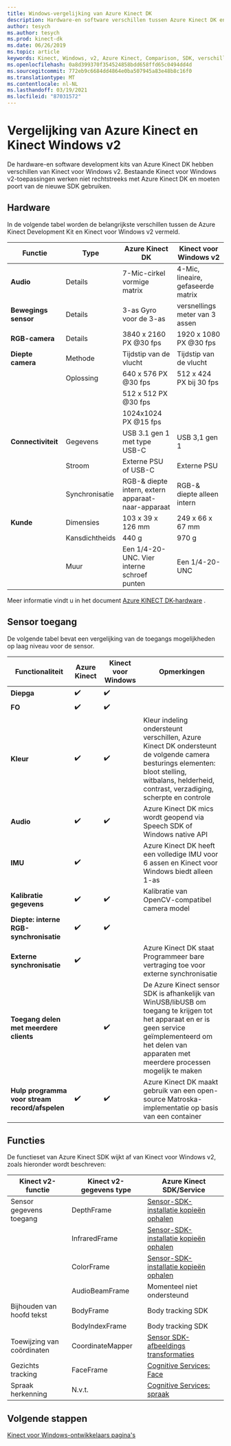```yaml
---
title: Windows-vergelijking van Azure Kinect DK
description: Hardware-en software verschillen tussen Azure Kinect DK en Kinect voor Windows v2
author: tesych
ms.author: tesych
ms.prod: kinect-dk
ms.date: 06/26/2019
ms.topic: article
keywords: Kinect, Windows, v2, Azure Kinect, Comparison, SDK, verschillen, hardware, software
ms.openlocfilehash: 0a8d399370f354524858bdd658ffd65c0494dd4d
ms.sourcegitcommit: 772eb9c6684dd4864e0ba507945a83e48b8c16f0
ms.translationtype: MT
ms.contentlocale: nl-NL
ms.lasthandoff: 03/19/2021
ms.locfileid: "87031572"
---
```

# <a name="azure-kinect-and-kinect-windows-v2-comparison"></a>Vergelijking van Azure Kinect en Kinect Windows v2

De hardware-en software development kits van Azure Kinect DK hebben verschillen van Kinect voor Windows v2. Bestaande Kinect voor Windows v2-toepassingen werken niet rechtstreeks met Azure Kinect DK en moeten poort van de nieuwe SDK gebruiken.  

## <a name="hardware"></a>Hardware

In de volgende tabel worden de belangrijkste verschillen tussen de Azure Kinect Development Kit en Kinect voor Windows v2 vermeld.

| Functie | Type | Azure Kinect DK | Kinect voor Windows v2 |
| ------- | ---- | --------------- | --------------------- |
| **Audio** | Details  | 7-Mic-cirkel vormige matrix | 4-Mic, lineaire, gefaseerde matrix |
| **Bewegings sensor** | Details | 3-as Gyro voor de 3-as | versnellings meter van 3 assen |
| **RGB-camera**    | Details | 3840 x 2160 PX @30 fps | 1920 x 1080 PX @30 fps |
| **Diepte camera**  | Methode   | Tijdstip van de vlucht | Tijdstip van de vlucht |
|                   | Oplossing | 640 x 576 PX @30 fps | 512 x 424 PX bij 30 fps |
|                   |            | 512 x 512 PX @30 fps |                       |
|                   |            | 1024x1024 PX @15 fps |                       |
| **Connectiviteit** | Gegevens | USB 3.1 gen 1 met type USB-C  | USB 3,1 gen 1|
|  | Stroom | Externe PSU of USB-C | Externe PSU |
|  | Synchronisatie | RGB-& diepte intern, extern apparaat-naar-apparaat| RGB-& diepte alleen intern |
| **Kunde** | Dimensies | 103 x 39 x 126 mm | 249 x 66 x 67 mm |
|  | Kansdichtheids | 440 g | 970 g |
| | Muur | Een 1/4-20-UNC. Vier interne schroef punten | Een 1/4-20-UNC |

Meer informatie vindt u in het document [Azure KINECT DK-hardware](hardware-specification.md) .

## <a name="sensor-access"></a>Sensor toegang

De volgende tabel bevat een vergelijking van de toegangs mogelijkheden op laag niveau voor de sensor.

| **Functionaliteit**| **Azure Kinect** | **Kinect voor Windows** | **Opmerkingen** |
|---------|---------|------------|---------|
| **Diepga** | ✔️ | ✔️ |    |   |
| **FO** | ✔️ | ✔️ |  |
| **Kleur** | ✔️ | ✔️ | Kleur indeling ondersteunt verschillen, Azure Kinect DK ondersteunt de volgende camera besturings elementen: bloot stelling, witbalans, helderheid, contrast, verzadiging, scherpte en controle |
| **Audio** | ✔️ | ✔️ | Azure Kinect DK mics wordt geopend via Speech SDK of Windows native API |
| **IMU** | ✔️ |  | Azure Kinect DK heeft een volledige IMU voor 6 assen en Kinect voor Windows biedt alleen 1-as |
| **Kalibratie gegevens** | ✔️ | ✔️ | Kalibratie van OpenCV-compatibel camera model |
| **Diepte: interne RGB-synchronisatie** | ✔️ | ✔️ |  |
| **Externe synchronisatie**| ✔️|  | Azure Kinect DK staat Programmeer bare vertraging toe voor externe synchronisatie |
| **Toegang delen met meerdere clients** | | ✔️ | De Azure Kinect sensor SDK is afhankelijk van WinUSB/libUSB om toegang te krijgen tot het apparaat en er is geen service geïmplementeerd om het delen van apparaten met meerdere processen mogelijk te maken |
| **Hulp programma voor stream record/afspelen** | ✔️ | ✔️ | Azure Kinect DK maakt gebruik van een open-source Matroska-implementatie op basis van een container |

## <a name="features"></a>Functies

De functieset van Azure Kinect SDK wijkt af van Kinect voor Windows v2, zoals hieronder wordt beschreven:

| **Kinect v2-functie** | **Kinect v2-gegevens type** | **Azure Kinect SDK/Service** |
|--------|--------|------|
| Sensor gegevens toegang |DepthFrame| [Sensor-SDK-installatie kopieën ophalen](retrieve-images.md) 
| |InfraredFrame | [Sensor-SDK-installatie kopieën ophalen](retrieve-images.md) 
| | ColorFrame | [Sensor-SDK-installatie kopieën ophalen](retrieve-images.md) | 
| | AudioBeamFrame |Momenteel niet ondersteund 
| Bijhouden van hoofd tekst | BodyFrame | Body tracking SDK |
| | BodyIndexFrame | Body tracking SDK  |
| Toewijzing van coördinaten|CoordinateMapper| [Sensor SDK-afbeeldings transformaties](use-image-transformation.md) |
|Gezichts tracking | FaceFrame | [Cognitive Services: Face](https://azure.microsoft.com/services/cognitive-services/face/)       |
|    Spraak herkenning    |    N.v.t.                      |    [Cognitive Services: spraak](https://azure.microsoft.com/services/cognitive-services/directory/speech/)     |

## <a name="next-steps"></a>Volgende stappen

[Kinect voor Windows-ontwikkelaars pagina's](https://developer.microsoft.com/windows/kinect)
